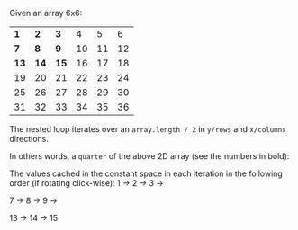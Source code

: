 Given an array 6x6:

|    |    |    |    |    |    |
|----|----|----|----|----|----|
| __1__  | __2__  | __3__  | 4   | 5   | 6  |
| __7__  | __8__  | __9__     | 10  | 11  | 12 |   
| __13__ | __14__ | __15__    | 16  | 17  | 18 |   
| 19  | 20  | 21  | 22  | 23  | 24  |   
| 25  | 26  | 27  | 28  | 29  | 30  |  
| 31  | 32  | 33  | 34  | 35  | 36  |

The nested loop iterates over an `array.length / 2` in `y/rows` and `x/columns` directions. 

In others words, a `quarter` of the above 2D array (see the numbers in bold):

The values cached in the constant space in each iteration in the following order (if rotating click-wise):
1 -> 2 -> 3 ->

7 -> 8 -> 9 -> 

13 -> 14 -> 15 
